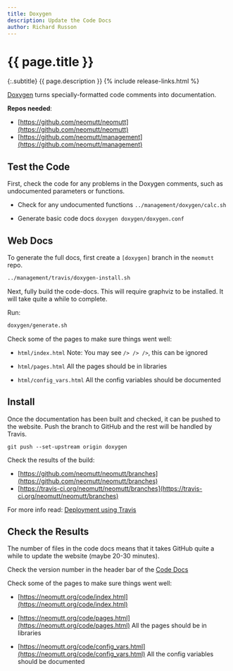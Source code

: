 ```yaml
---
title: Doxygen
description: Update the Code Docs
author: Richard Russon
---
```


# {{ page.title }}

{:.subtitle}
{{ page.description }}
{% include release-links.html %}

[Doxygen](http://www.doxygen.nl/) turns specially-formatted code comments into documentation.

**Repos needed**:
- [https://github.com/neomutt/neomutt](https://github.com/neomutt/neomutt)
- [https://github.com/neomutt/management](https://github.com/neomutt/management)

## Test the Code

First, check the code for any problems in the Doxygen comments, such as undocumented parameters or functions.

- Check for any undocumented functions
  `../management/doxygen/calc.sh`

- Generate basic code docs
  `doxygen doxygen/doxygen.conf`

## Web Docs

To generate the full docs, first create a `[doxygen]` branch in the `neomutt` repo.

```sh
../management/travis/doxygen-install.sh
```

Next, fully build the code-docs.
This will require graphviz to be installed.
It will take quite a while to complete.

Run:

```sh
doxygen/generate.sh
```

Check some of the pages to make sure things went well:

- `html/index.html`
  Note: You may see `/> /> />`, this can be ignored

- `html/pages.html`
  All the pages should be in libraries

- `html/config_vars.html`
  All the config variables should be documented

## Install

Once the documentation has been built and checked, it can be pushed to the website.
Push the branch to GitHub and the rest will be handled by Travis.

```
git push --set-upstream origin doxygen
```

Check the results of the build:
- [https://github.com/neomutt/neomutt/branches](https://github.com/neomutt/neomutt/branches)
- [https://travis-ci.org/neomutt/neomutt/branches](https://travis-ci.org/neomutt/neomutt/branches)

For more info read: [Deployment using Travis](https://neomutt.org/dev/deploy)

## Check the Results

The number of files in the code docs means that it takes GitHub quite a while to update the website (maybe 20-30 minutes).

Check the version number in the header bar of the [Code Docs](https://neomutt.org/code/)

Check some of the pages to make sure things went well:

- [https://neomutt.org/code/index.html](https://neomutt.org/code/index.html)

- [https://neomutt.org/code/pages.html](https://neomutt.org/code/pages.html)
  All the pages should be in libraries

- [https://neomutt.org/code/config_vars.html](https://neomutt.org/code/config_vars.html)
  All the config variables should be documented

